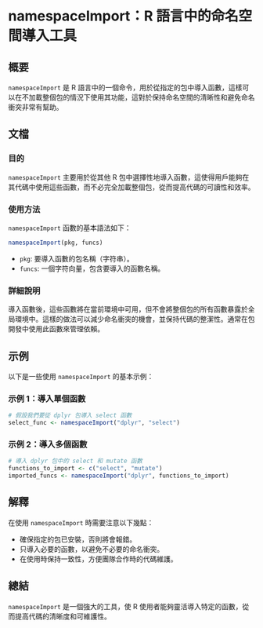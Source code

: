 <!--
Meta Description: # namespaceImport：R 語言中的命名空間導入工具 ## 概要 `namespaceImport` 是 R 語言中的一個命令，用於從指定的包中導入函數，這樣可以在不加載整個包的情況下使用其功能，這對於保持命名空間的清晰性和避免命名衝突非常有幫助。 ## 文檔 ### 目的 `names...
Meta Keywords: namespaceimport, dplyr, select, pkg, funcs
-->

# namespaceImport：R 語言中的命名空間導入工具

## 概要
`namespaceImport` 是 R 語言中的一個命令，用於從指定的包中導入函數，這樣可以在不加載整個包的情況下使用其功能，這對於保持命名空間的清晰性和避免命名衝突非常有幫助。

## 文檔
### 目的
`namespaceImport` 主要用於從其他 R 包中選擇性地導入函數，這使得用戶能夠在其代碼中使用這些函數，而不必完全加載整個包，從而提高代碼的可讀性和效率。

### 使用方法
`namespaceImport` 函數的基本語法如下：
```R
namespaceImport(pkg, funcs)
```
- `pkg`: 要導入函數的包名稱（字符串）。
- `funcs`: 一個字符向量，包含要導入的函數名稱。

### 詳細說明
導入函數後，這些函數將在當前環境中可用，但不會將整個包的所有函數暴露於全局環境中。這樣的做法可以減少命名衝突的機會，並保持代碼的整潔性。通常在包開發中使用此函數來管理依賴。

## 示例
以下是一些使用 `namespaceImport` 的基本示例：

### 示例 1：導入單個函數
```R
# 假設我們要從 dplyr 包導入 select 函數
select_func <- namespaceImport("dplyr", "select")
```

### 示例 2：導入多個函數
```R
# 導入 dplyr 包中的 select 和 mutate 函數
functions_to_import <- c("select", "mutate")
imported_funcs <- namespaceImport("dplyr", functions_to_import)
```

## 解釋
在使用 `namespaceImport` 時需要注意以下幾點：
- 確保指定的包已安裝，否則將會報錯。
- 只導入必要的函數，以避免不必要的命名衝突。
- 在使用時保持一致性，方便團隊合作時的代碼維護。

## 總結
`namespaceImport` 是一個強大的工具，使 R 使用者能夠靈活導入特定的函數，從而提高代碼的清晰度和可維護性。